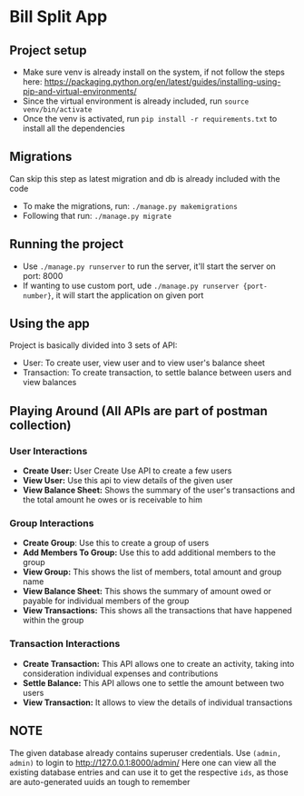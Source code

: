 # Bill Split App

## Project setup
- Make sure venv is already install on the system, if not follow the steps here: https://packaging.python.org/en/latest/guides/installing-using-pip-and-virtual-environments/
- Since the virtual environment is already included, run `source venv/bin/activate`
- Once the venv is activated, run `pip install -r requirements.txt` to install all the dependencies


## Migrations
Can skip this step as latest migration and db is already included with the code
- To make the migrations, run: `./manage.py makemigrations`
- Following that run: `./manage.py migrate`


## Running the project
- Use `./manage.py runserver` to run the server, it'll start the server on port: 8000
- If wanting to use custom port, ude `./manage.py runserver {port-number}`, it will start the application on given port


## Using the app
Project is basically divided into 3 sets of API:
- User: To create user, view user and to view user's balance sheet
- Transaction: To create transaction, to settle balance between users and view balances


## Playing Around (All APIs are part of postman collection)

### User Interactions
- **Create User:** User Create Use API to create a few users
- **View User:** Use this api to view details of the given user
- **View Balance Sheet:** Shows the summary of the user's transactions and the total amount he owes or is receivable to him

### Group Interactions
- **Create Group**: Use this to create a group of users
- **Add Members To Group:** Use this to add additional members to the group
- **View Group:** This shows the list of members, total amount and group name
- **View Balance Sheet:** This shows the summary of amount owed or payable for individual members of the group
- **View Transactions:** This shows all the transactions that have happened within the group

### Transaction Interactions
- **Create Transaction:** This API allows one to create an activity, taking into consideration individual expenses and contributions
- **Settle Balance:** This API allows one to settle the amount between two users
- **View Transaction:** It allows to view the details of individual transactions


## NOTE
The given database already contains superuser credentials. Use `(admin, admin)` to login to http://127.0.0.1:8000/admin/
Here one can view all the existing database entries and can use it to get the respective `ids`, as those are auto-generated
uuids an tough to remember